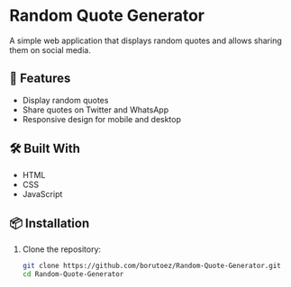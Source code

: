 # Random Quote Generator

A simple web application that displays random quotes and allows sharing them on social media.

## 🚀 Features

- Display random quotes
- Share quotes on Twitter and WhatsApp
- Responsive design for mobile and desktop

## 🛠️ Built With

- HTML
- CSS
- JavaScript

## 📦 Installation

1. Clone the repository:
   ```bash
   git clone https://github.com/borutoez/Random-Quote-Generator.git
   cd Random-Quote-Generator

